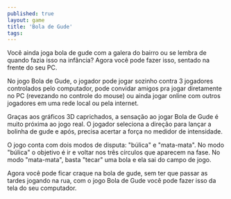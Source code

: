 ```yaml
---
published: true
layout: game
title: 'Bola de Gude'
tags: 
---
```

Você ainda joga bola de gude com a galera do bairro ou se lembra de quando fazia isso na infância?
Agora você pode fazer isso, sentado na frente do seu PC.

No jogo Bola de Gude, o jogador pode jogar sozinho contra 3 jogadores controlados pelo computador, pode convidar amigos pra jogar diretamente no PC (revezando no controle do mouse) ou ainda jogar online com outros jogadores em uma rede local ou pela internet.

Graças aos gráficos 3D caprichados, a sensação ao jogar Bola de Gude é muito próxima ao jogo real. O jogador seleciona a direção para lançar a bolinha de gude e após, precisa acertar a força no medidor de intensidade.



O jogo conta com dois modos de disputa: "búlica" e "mata-mata". No modo "búlica" o objetivo é ir e voltar nos três círculos que aparecem na fase. No modo "mata-mata", basta "tecar" uma bola e ela sai do campo de jogo.

Agora você pode ficar craque na bola de gude, sem ter que passar as tardes jogando na rua, com o jogo Bola de Gude você pode fazer isso da tela do seu computador.